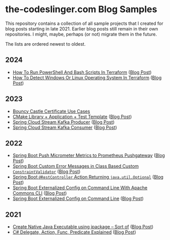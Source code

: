 the-codeslinger.com Blog Samples
================================

This repository contains a collection of all sample projects that I created for
blog posts starting in late 2021. Earlier blog posts still remain in their own
repositories. I might, maybe, perhaps (or not) migrate them in the future.

The lists are ordered newest to oldest.

## 2024

* [How To Run PowerShell And Bash Scripts In Terraform](Terraform-Run-PowerShell-And-Bash-Scripts) ([Blog Post](http://the-codeslinger.com/2024/01/14/how-to-run-powershell-and-bash-scripts-in-terraform/))
* [How To Detect Windows Or Linux Operating System In Terraform](Terraform-Detect-Operating-System) ([Blog Post](http://the-codeslinger.com/2024/01/14/how-to-detect-windows-or-linux-operating-system-in-terraform/))

## 2023

* [Bouncy Castle Certificate Use Cases](Bouncy-Castle-Certificates)
* [CMake Library + Application + Test Template](https://github.com/the-codeslinger/CMake-Lib-App-Test-Template) ([Blog Post](http://the-codeslinger.com/2023/04/22/cmake-multi-project-template-with-library-app-tests/))
* [Spring Cloud Stream Kafka Producer](Spring-Cloud-Stream-Kafka-Producer) ([Blog Post](https://the-codeslinger.com/2023/02/26/produce-messages-with-spring-cloud-stream-kafka/))
* [Spring Cloud Stream Kafka Consumer](Spring-Cloud-Stream-Kafka-Consumer) ([Blog Post](https://the-codeslinger.com/2023/01/28/spring-cloud-stream-kafka-consumer/))

## 2022

* [Spring Boot Push Micrometer Metrics to Prometheus Pushgateway](Spring-Boot-Prometheus-Pushgateway) ([Blog Post](https://the-codeslinger.com/2022/10/30/spring-boot-push-micrometer-metrics-to-prometheus-pushgateway/))
* [Spring Boot Custom Error Messages in Class Based Custom `ConstraintValidator`](Spring-Boot-Validation-Error-Message) ([Blog Post](https://the-codeslinger.com/2022/10/19/spring-boot-custom-field-error-messages-in-class-based-custom-bean-constraintvalidator/))
* [Spring Boot `@RestController` Action Returning `java.util.Optional`](Controller-Optional) ([Blog Post](https://the-codeslinger.com/2022/07/24/spring-boot-restcontroller-action-returning-java-util-optional/))
* [Spring Boot Externalized Config on Command Line With Apache Commons CLI](Spring-External-Config-Commons-CLI) ([Blog Post](https://the-codeslinger.com/2022/02/01/spring-boot-externalized-config-on-command-line-with-apache-commons-cli-missing-required-option/))
* [Spring Boot Externalized Config on Command Line](Spring-External-Config) ([Blog Post](https://the-codeslinger.com/2022/01/22/spring-boot-externalized-config-on-command-line/))

## 2021

* [Create Native Java Executable using jpackage – Sort of](JPackage) ([Blog Post](https://the-codeslinger.com/2021/11/28/create-native-java-executable-using-jpackage-sort-of/))
* [C# Delegate, Action, Func, Predicate Explained](CSharp-Delegate-Action-Func-Predicate) ([Blog Post](https://the-codeslinger.com/2021/09/22/c-delegate-action-func-predicate-explained/))
